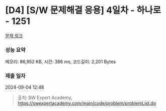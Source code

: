 # [D4] [S/W 문제해결 응용] 4일차 - 하나로 - 1251 

[문제 링크](https://swexpertacademy.com/main/code/problem/problemDetail.do?contestProbId=AV15StKqAQkCFAYD) 

### 성능 요약

메모리: 86,952 KB, 시간: 386 ms, 코드길이: 2,201 Bytes

### 제출 일자

2024-09-04 12:48



> 출처: SW Expert Academy, https://swexpertacademy.com/main/code/problem/problemList.do